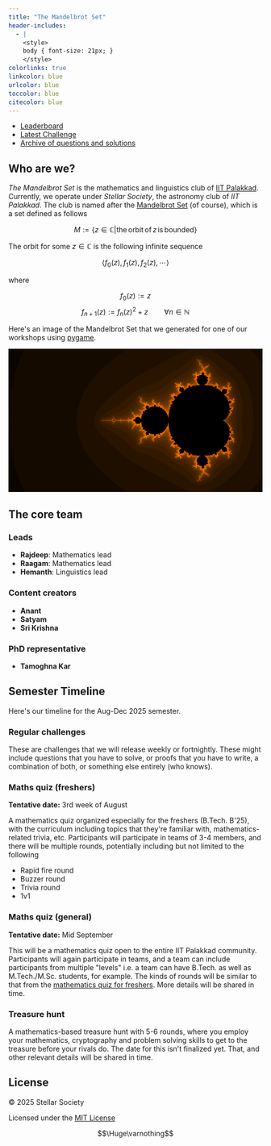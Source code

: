 ```yaml
---
title: "The Mandelbrot Set"
header-includes:
  - |
    <style>
    body { font-size: 21px; }
    </style>
colorlinks: true
linkcolor: blue
urlcolor: blue
toccolor: blue
citecolor: blue
---
```



- [Leaderboard](leaderboard.html)
- [Latest Challenge](latest.html)
- [Archive of questions and solutions](archive.html)


## Who are we?

_The Mandelbrot Set_ is the mathematics and linguistics club of [IIT Palakkad](https://iitpkd.ac.in). Currently, we operate under _Stellar Society_, the astronomy club of _IIT Palakkad_. The club is named after the [Mandelbrot Set](https://en.wikipedia.org/wiki/Mandelbrot_set) (of course), which is a set defined as follows

$$ M := \{ z\in\mathbb C | \mathrm{the\,orbit\,of}\,z\,\mathrm{is\,bounded}\} $$

The orbit for some $z\in\mathbb C$ is the following infinite sequence

$$ \langle f_0(z), f_1(z), f_2(z), \cdots \rangle $$

where

$$ f_0(z) := z $$
$$ f_{n + 1}(z) := f_n(z)^2 + z \qquad \forall n \in\mathbb N$$

Here's an image of the Mandelbrot Set that we generated for one of our workshops using [pygame](https://www.pygame.org/).

![Mandelbrot Set](images/mandelbrot-set.png)


## The core team

### Leads

- **Rajdeep**: Mathematics lead
- **Raagam**: Mathematics lead
- **Hemanth**: Linguistics lead

### Content creators

- **Anant**
- **Satyam**
- **Sri Krishna**

### PhD representative

- **Tamoghna Kar**


## Semester Timeline

Here's our timeline for the Aug-Dec 2025 semester.

### Regular challenges

These are challenges that we will release weekly or fortnightly. These might include questions that you have to solve, or proofs that you have to write, a combination of both, or something else entirely (who knows).

### Maths quiz (freshers)

**Tentative date:** 3rd week of August

A mathematics quiz organized especially for the freshers (B.Tech. B'25), with the curriculum including topics that they're familiar with, mathematics-related trivia, etc. Participants will participate in teams of 3-4 members, and there will be multiple rounds, potentially including but not limited to the following

- Rapid fire round
- Buzzer round
- Trivia round
- 1v1

### Maths quiz (general)

**Tentative date:** Mid September

This will be a mathematics quiz open to the entire IIT Palakkad community. Participants will again participate in teams, and a team can include participants from multiple "levels" i.e. a team can have B.Tech. as well as M.Tech./M.Sc. students, for example. The kinds of rounds will be similar to that from the [mathematics quiz for freshers](#maths-quiz-freshers). More details will be shared in time.

### Treasure hunt

A mathematics-based treasure hunt with 5-6 rounds, where you employ your mathematics, cryptography and problem solving skills to get to the treasure before your rivals do. The date for this isn't finalized yet. That, and other relevant details will be shared in time.



## License

© 2025 Stellar Society

Licensed under the [MIT License](https://opensource.org/license/MIT)

$$\Huge\varnothing$$

